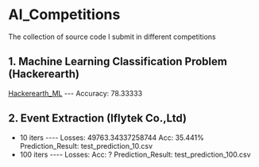 # AI_Competitions
The collection of source code I submit in different competitions

## 1. Machine Learning Classification Problem (Hackerearth)
[Hackerearth_ML](https://www.hackerearth.com/challenges/competitive/hackerearth-machine-learning-challenge-pet-adoption) --- Accuracy: 78.33333 

## 2. Event Extraction (Iflytek Co.,Ltd)
- 10 iters ---- Losses: 49763.34337258744   Acc: 35.441%  Prediction_Result: test_prediction_10.csv
- 100 iters ---- Losses:   Acc: ?   Prediction_Result: test_prediction_100.csv
